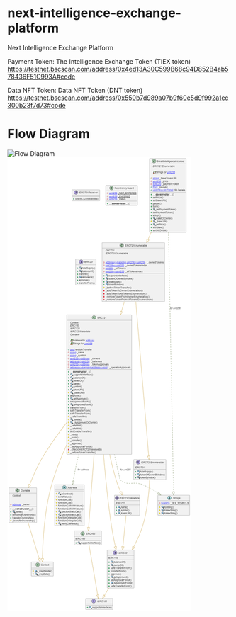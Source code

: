 # next-intelligence-exchange-platform
Next Intelligence Exchange Platform

Payment Token: The Intelligence Exchange Token (TIEX token)
https://testnet.bscscan.com/address/0x4ed13A30C599B68c94D852B4ab578436F51C993A#code

Data NFT Token: Data NFT Token (DNT token)
https://testnet.bscscan.com/address/0x550b7d989a07b9f60e5d9f992a1ec300b23f7d73#code

<h1>Flow Diagram</h1>

<img src="./flow.png" alt="Flow Diagram" title="Arch&Flowssss Diagram">
<img src="./archetcture.png" alt="Flow Diagram" title="Arch&Flowssss Diagram">
